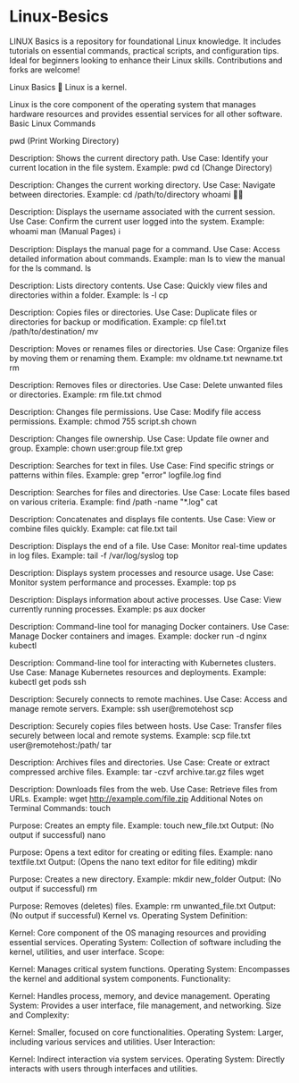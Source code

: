# Linux-Besics
LINUX Basics is a repository for foundational Linux knowledge. It includes tutorials on essential commands, practical scripts, and configuration tips. Ideal for beginners looking to enhance their Linux skills. Contributions and forks are welcome!

Linux Basics 🐧
Linux is a kernel.

Linux is the core component of the operating system that manages hardware resources and provides essential services for all other software.
Basic Linux Commands

pwd (Print Working Directory)

Description: Shows the current directory path.
Use Case: Identify your current location in the file system.
Example: pwd
cd (Change Directory)

Description: Changes the current working directory.
Use Case: Navigate between directories.
Example: cd /path/to/directory
whoami 🧑‍💻

Description: Displays the username associated with the current session.
Use Case: Confirm the current user logged into the system.
Example: whoami
man (Manual Pages) ℹ️

Description: Displays the manual page for a command.
Use Case: Access detailed information about commands.
Example: man ls to view the manual for the ls command.
ls

Description: Lists directory contents.
Use Case: Quickly view files and directories within a folder.
Example: ls -l
cp

Description: Copies files or directories.
Use Case: Duplicate files or directories for backup or modification.
Example: cp file1.txt /path/to/destination/
mv

Description: Moves or renames files or directories.
Use Case: Organize files by moving them or renaming them.
Example: mv oldname.txt newname.txt
rm

Description: Removes files or directories.
Use Case: Delete unwanted files or directories.
Example: rm file.txt
chmod

Description: Changes file permissions.
Use Case: Modify file access permissions.
Example: chmod 755 script.sh
chown

Description: Changes file ownership.
Use Case: Update file owner and group.
Example: chown user:group file.txt
grep

Description: Searches for text in files.
Use Case: Find specific strings or patterns within files.
Example: grep "error" logfile.log
find

Description: Searches for files and directories.
Use Case: Locate files based on various criteria.
Example: find /path -name "*.log"
cat

Description: Concatenates and displays file contents.
Use Case: View or combine files quickly.
Example: cat file.txt
tail

Description: Displays the end of a file.
Use Case: Monitor real-time updates in log files.
Example: tail -f /var/log/syslog
top

Description: Displays system processes and resource usage.
Use Case: Monitor system performance and processes.
Example: top
ps

Description: Displays information about active processes.
Use Case: View currently running processes.
Example: ps aux
docker

Description: Command-line tool for managing Docker containers.
Use Case: Manage Docker containers and images.
Example: docker run -d nginx
kubectl

Description: Command-line tool for interacting with Kubernetes clusters.
Use Case: Manage Kubernetes resources and deployments.
Example: kubectl get pods
ssh

Description: Securely connects to remote machines.
Use Case: Access and manage remote servers.
Example: ssh user@remotehost
scp

Description: Securely copies files between hosts.
Use Case: Transfer files securely between local and remote systems.
Example: scp file.txt user@remotehost:/path/
tar

Description: Archives files and directories.
Use Case: Create or extract compressed archive files.
Example: tar -czvf archive.tar.gz files
wget

Description: Downloads files from the web.
Use Case: Retrieve files from URLs.
Example: wget http://example.com/file.zip
Additional Notes on Terminal Commands:
touch

Purpose: Creates an empty file.
Example: touch new_file.txt
Output: (No output if successful)
nano

Purpose: Opens a text editor for creating or editing files.
Example: nano textfile.txt
Output: (Opens the nano text editor for file editing)
mkdir

Purpose: Creates a new directory.
Example: mkdir new_folder
Output: (No output if successful)
rm

Purpose: Removes (deletes) files.
Example: rm unwanted_file.txt
Output: (No output if successful)
Kernel vs. Operating System
Definition:

Kernel: Core component of the OS managing resources and providing essential services.
Operating System: Collection of software including the kernel, utilities, and user interface.
Scope:

Kernel: Manages critical system functions.
Operating System: Encompasses the kernel and additional system components.
Functionality:

Kernel: Handles process, memory, and device management.
Operating System: Provides a user interface, file management, and networking.
Size and Complexity:

Kernel: Smaller, focused on core functionalities.
Operating System: Larger, including various services and utilities.
User Interaction:

Kernel: Indirect interaction via system services.
Operating System: Directly interacts with users through interfaces and utilities.
